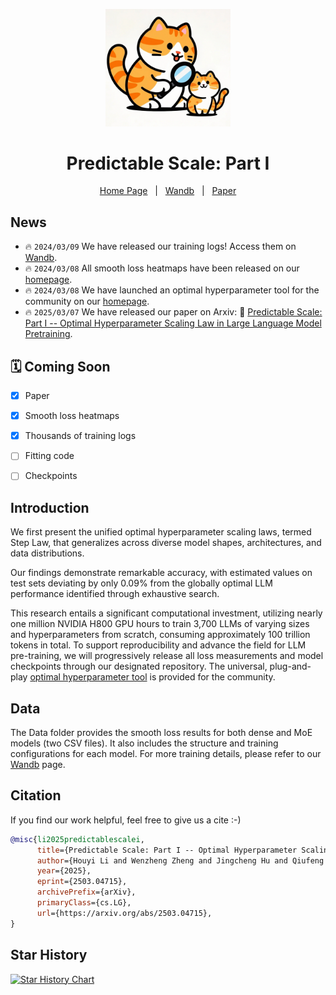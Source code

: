 <p align="center">
    <img src="assets/logo.jpeg" alt="Step Law" width="200">
</p>



<p align="center">
    <h1 align="center">
        Predictable Scale: Part I
    </h1>
</p>

<p align="center">
        <a href="https://step-law.github.io/">Home Page</a>&nbsp&nbsp | &nbsp&nbsp<a href="https://wandb.ai/billzid/predictable-scale">Wandb</a>&nbsp&nbsp | &nbsp&nbsp<a href="https://arxiv.org/abs/2503.04715">Paper</a>
</p>


## News
- 🔥 ```2024/03/09``` We have released our training logs! Access them on [Wandb](https://wandb.ai/billzid/predictable-scale).
- 🔥 ```2024/03/08``` All smooth loss heatmaps have been released on our  [homepage](https://step-law.github.io/#steplawtool).
- 🔥 ```2024/03/08``` We have launched an optimal hyperparameter tool for the community on our [homepage](https://step-law.github.io/#steplawtool).
- 🔥 ```2025/03/07``` We have released our paper on Arxiv: 📄 [Predictable Scale: Part I -- Optimal Hyperparameter Scaling Law in Large Language Model Pretraining](https://arxiv.org/abs/2503.04715).


## 🗓 Coming Soon
- [x] Paper
- [x] Smooth loss heatmaps
- [x] Thousands of training logs
- [ ] Fitting code
- [ ] Checkpoints


## Introduction

We first present the unified optimal hyperparameter scaling laws, termed Step Law, that generalizes across diverse model shapes, architectures, and data distributions.

Our findings demonstrate remarkable accuracy, with estimated values on test sets deviating by only 0.09% from the globally optimal LLM performance identified through exhaustive search.

This research entails a significant computational investment, utilizing nearly one million NVIDIA H800 GPU hours to train 3,700 LLMs of varying sizes and hyperparameters from scratch, consuming approximately 100 trillion tokens in total. To support reproducibility and advance the field for LLM pre-training, we will progressively release all loss measurements and model checkpoints through our designated repository. The universal, plug-and-play [optimal hyperparameter tool](https://step-law.github.io/#steplawtool) is provided for the community.

## Data

The Data folder provides the smooth loss results for both dense and MoE models (two CSV files). It also includes the structure and training configurations for each model. For more training details, please refer to our [Wandb](https://wandb.ai/billzid/predictable-scale) page.

## Citation
If you find our work helpful, feel free to give us a cite :-)

```bibtex
@misc{li2025predictablescalei,
      title={Predictable Scale: Part I -- Optimal Hyperparameter Scaling Law in Large Language Model Pretraining}, 
      author={Houyi Li and Wenzheng Zheng and Jingcheng Hu and Qiufeng Wang and Hanshan Zhang and Zili Wang and Yangshijie Xu and Shuigeng Zhou and Xiangyu Zhang and Daxin Jiang},
      year={2025},
      eprint={2503.04715},
      archivePrefix={arXiv},
      primaryClass={cs.LG},
      url={https://arxiv.org/abs/2503.04715}, 
}
```

## Star History

[![Star History Chart](https://api.star-history.com/svg?repos=step-law/steplaw&type=Timeline)](https://star-history.com/#step-law/steplaw&Timeline)